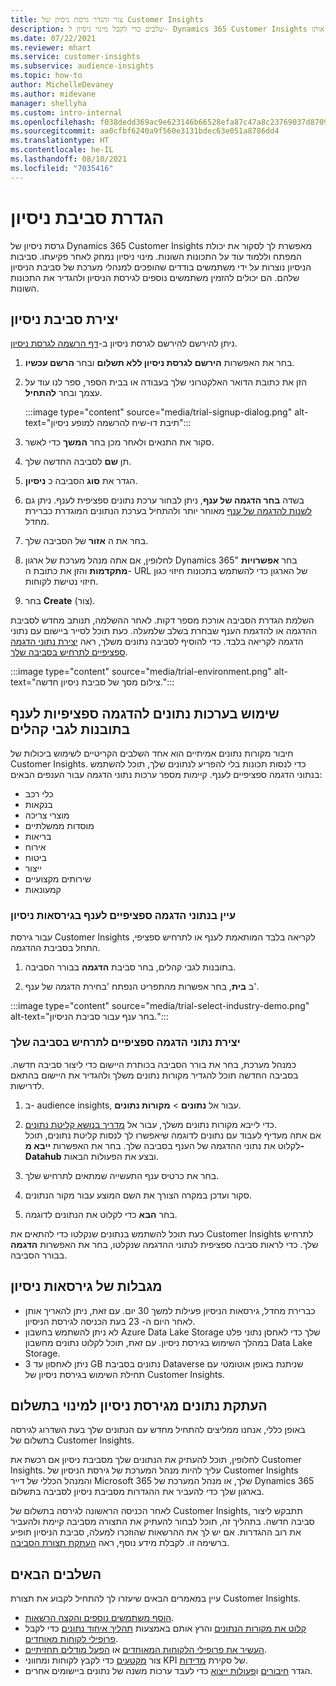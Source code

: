 ```yaml
---
title: צור והגדר גרסת ניסיון של Customer Insights
description: שלבים כדי לקבל מינוי ניסיון ל- Dynamics 365 Customer Insights ולהגדיר אותו.
ms.date: 07/22/2021
ms.reviewer: mhart
ms.service: customer-insights
ms.subservice: audience-insights
ms.topic: how-to
author: MichelleDevaney
ms.author: midevane
manager: shellyha
ms.custom: intro-internal
ms.openlocfilehash: f038dedd369ac9e623146b66528efa87c47a8c23769037d8709fa9b804a0b723
ms.sourcegitcommit: aa0cfbf6240a9f560e3131bdec63e051a8786dd4
ms.translationtype: HT
ms.contentlocale: he-IL
ms.lasthandoff: 08/10/2021
ms.locfileid: "7035416"
---
```

# <a name="set-up-a-trial-environment"></a>הגדרת סביבת ניסיון 

גרסת ניסיון של Dynamics 365 Customer Insights מאפשרת לך לסקור את יכולת המפתח וללמוד עוד על התכונות השונות. מינוי ניסיון נמחק לאחר פקיעתו. סביבות הניסיון נוצרות על ידי משתמשים בודדים שהופכים למנהלי מערכת של סביבת הניסיון שלהם. הם יכולים להזמין משתמשים נוספים לגירסת הניסיון ולהגדיר את התכונות השונות.

## <a name="create-a-trial-environment"></a>יצירת סביבת ניסיון

ניתן להירשם להירשם לגרסת ניסיון ב-[דף הרשמה לגרסת ניסיון](https://dynamics.microsoft.com/get-started/free-trial/?appname=customerinsights). 

1. בחר את האפשרות **הירשם לגרסת ניסיון ללא תשלום** ובחר **הרשם עכשיו**.

1. הזן את כתובת הדואר האלקטרוני שלך בעבודה או בבית הספר, ספר לנו עוד על עצמך ובחר **להתחיל**.

   :::image type="content" source="media/trial-signup-dialog.png" alt-text="תיבת דו-שיח להרשמה למופע ניסיון":::

1. סקור את התנאים ולאחר מכן בחר **המשך** כדי לאשר.

1. תן **שם** לסביבה החדשה שלך. 

1. הגדר את **סוג** הסביבה כ **ניסיון**.

1. בשדה **בחר הדגמה של ענף**, ניתן לבחור ערכת נתונים ספציפית לענף. ניתן גם [לשנות להדגמה של ענף](#use-industry-specific-demo-data-sets-in-audience-insights) מאוחר יותר ולהתחיל בערכת הנתונים המוגדרת כברירת מחדל.

1. בחר את ה **אזור** של הסביבה שלך.

1. לחלופין, אם אתה מנהל מערכת של ארגון Dynamics 365" בחר **אפשרויות מתקדמות** והזן את כתובת ה- URL של הארגון כדי להשתמש בתכונות חיזוי כגון חיזוי נטישת לקוחות. 

1. בחר **Create** (צור). 

השלמת הגדרת הסביבה אורכת מספר דקות. לאחר ההשלמה, תנותב מחדש לסביבת ההדגמה או להדגמת הענף שבחרת בשלב שלמעלה. כעת תוכל לסייר ביישום עם נתוני הדגמה לקריאה בלבד. כדי להוסיף לסביבה נתונים משלך, ראה [יצירת נתוני הדגמה ספציפיים לתרחיש בסביבה שלך](#create-scenario-specific-demo-data-in-your-own-environment).

:::image type="content" source="media/trial-environment.png" alt-text="צילום מסך של סביבת ניסיון חדשה.":::

## <a name="use-industry-specific-demo-data-sets-in-audience-insights"></a>שימוש בערכות נתונים להדגמה ספציפיות לענף בתובנות לגבי קהלים

חיבור מקורות נתונים אמיתיים הוא אחד השלבים הקריטיים לשימוש ביכולות של Customer Insights. כדי לנסות תכונות בלי להפריע לנתונים שלך, תוכל להשתמש בנתוני הדגמה ספציפיים לענף. קיימות מספר ערכות נתוני הדגמה עבור הענפים הבאים: 

-   כלי רכב
-   בנקאות
-   מוצרי צריכה
-   מוסדות ממשלתיים
-   בריאות
-   אירוח
-   ביטוח
-   ייצור
-   שירותים מקצועיים
-   קמעונאות

### <a name="see-industry-specific-demo-data-in-trials"></a>עיין בנתוני הדגמה ספציפיים לענף בגירסאות ניסיון

עבור גירסת Customer Insights לקריאה בלבד המותאמת לענף או לתרחיש ספציפי, התחל בסביבת ההדגמה. 
 
1.  בתובנות לגבי קהלים, בחר סביבת **הדגמה** בבורר הסביבה.

2.  ב **בית**, בחר אפשרות מהתפריט הנפתח 'בחירת הדגמה של ענף'.

:::image type="content" source="media/trial-select-industry-demo.png" alt-text="בחר ענף עבור סביבת הניסיון.":::

### <a name="create-scenario-specific-demo-data-in-your-own-environment"></a>יצירת נתוני הדגמה ספציפיים לתרחיש בסביבה שלך

כמנהל מערכת, בחר את בורר הסביבה בכותרת היישום כדי ליצור סביבה חדשה. בסביבה החדשה תוכל להגדיר מקורות נתונים משלך ולהגדיר את היישום בהתאם לדרישות. 

1.  ב- audience insights, עבור אל **נתונים** > **מקורות נתונים**.

2.  כדי לייבא מקורות נתונים משלך, עבור אל [מדריך בנושא קליטת נתונים](data-sources.md).     
   אם אתה מעדיף לעבוד עם נתונים לדוגמה שיאפשרו לך לנסות קליטת נתונים, תוכל לקלוט את נתוני ההדגמה של הענף בסביבה שלך. בחר את האפשרות **ייבא מ- Datahub** ובצע את הפעולות הבאות.

3.  בחר את כרטיס ענף התעשייה שמתאים לתרחיש שלך. 

4.  סקור ועדכן במקרה הצורך את השם המוצע עבור מקור הנתונים. 

5.  בחר **הבא** כדי לקלוט את הנתונים לדוגמה. 

כעת תוכל להשתמש בנתונים שנקלטו כדי להתאים את Customer Insights לתרחיש שלך. כדי לראות סביבה ספציפית לנתוני ההדגמה שנקלטו, בחר את האפשרות **<Industry> הדגמה** בבורר הסביבה.

## <a name="limitations-in-trials"></a>מגבלות של גירסאות ניסיון

- כברירת מחדל, גירסאות הניסיון פעילות למשך 30 יום. עם זאת, ניתן להאריך אותן לאחר היום ה- 23 בעת הכניסה לגירסת הניסיון.
- לא ניתן להשתמש בחשבון Azure Data Lake Storage שלך כדי לאחסן נתוני פלט במהלך השימוש בגירסת ניסיון. עם זאת, תוכל לקלוט נתונים מחשבון Data Lake Storage.
- ניתן לאחסון עד 3 GB נתונים בסביבת Dataverse שניתנת באופן אוטומטי עם תחילת השימוש בגירסת ניסיון של Customer Insights.

## <a name="copy-data-from-a-trial-to-a-paid-subscription"></a>העתקת נתונים מגירסת ניסיון למינוי בתשלום

באופן כללי, אנחנו ממליצים להתחיל מחדש עם הנתונים שלך בעת השדרוג לגירסה בתשלום של Customer Insights. 

לחלופין, תוכל להעתיק את הנתונים שלך מסביבת ניסיון אם רכשת את Customer Insights. עליך להיות מנהל המערכת של גירסת הניסיון של Customer Insights והמנהל הכללי של דייר Microsoft 365 שלך, או מנהל המערכת של Dynamics 365 בארגון שלך כדי להעביר את ההגדרות מסביבת ניסיון לסביבה בתשלום. 

לאחר הכניסה הראשונה לגירסה בתשלום של Customer Insights, תתבקש ליצור סביבה חדשה. בתהליך זה, תוכל לבחור להעתיק את התצורה מסביבה קיימת ולהעביר את רוב ההגדרות. אם יש לך את ההרשאות שהוזכרו למעלה, סביבת הניסיון תופיע ברשימה זו. לקבלת מידע נוסף, ראה [העתקת תצורת הסביבה](manage-environments.md#copy-the-environment-configuration).

## <a name="next-steps"></a>השלבים הבאים

עיין במאמרים הבאים שיעזרו לך להתחיל לקבוע את תצורת Customer Insights. 

- [הוסף משתמשים נוספים והקצה הרשאות](permissions.md).
- [קלוט את מקורות הנתונים](data-sources.md) והרץ אותם באמצעות [תהליך איחוד נתונים](data-unification.md) כדי לקבל [פרופילי לקוחות מאוחדים](customer-profiles.md).
- [העשיר את פרופילי הלקוחות המאוחדים](enrichment-hub.md) או [הפעל מודלים תחזיתיים](predictions-overview.md).
- צור [מקטעים](segments.md) כדי לקבץ לקוחות ומחווני KPI של סקירת [מדידות](measures.md).
- הגדר [חיבורים](connections.md) ו[פעולות ייצוא](export-destinations.md) כדי לעבד ערכות משנה של נתונים ביישומים אחרים.
